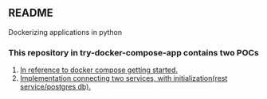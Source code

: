 ## README 
Dockerizing applications in python

### This repository in **try-docker-compose-app** contains two POCs 

1. [In reference to docker compose getting started.](https://docs.docker.com/compose/gettingstarted/)
2. [Implementation connecting two services, with initialization(rest service/postgres db).](https://github.com/ldipotetjob/dockerized.python.apps/tree/main/try-docker-compose-app/pythonpostgres)
